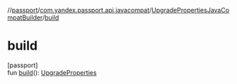 //[passport](../../../index.md)/[com.yandex.passport.api.javacompat](../index.md)/[UpgradePropertiesJavaCompatBuilder](index.md)/[build](build.md)

# build

[passport]\
fun [build](build.md)(): [UpgradeProperties](../../com.yandex.passport.api/-upgrade-properties/index.md)

